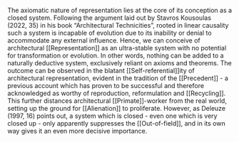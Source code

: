 The axiomatic nature of representation lies at the core of its conception as a closed system. Following the argument laid out by Stavros Kousoulas (2022, 35) in his book “Architectural Technicities”, rooted in linear causality such a system is incapable of evolution due to its inability or denial to accommodate any external influence. Hence, we can conceive of architectural [[Representation]] as an ultra-stable system with no potential for transformation or evolution. In other words, nothing can be added to a naturally deductive system, exclusively reliant on axioms and theorems. The outcome can be observed in the blatant [[Self-referential]]ity of architectural representation, evident in the tradition of the [[Precedent]] - a previous account which has proven to be successful and therefore acknowledged as worthy of reproduction, reformulation and [[Recycling]]. This further distances architectural [[Primate]]-worker from the real world, setting up the ground for [[Alienation]] to proliferate. However, as Deleuze (1997, 16) points out, a system which is closed - even one which is very closed up - only apparently suppresses the [[Out-of-field]], and in its own way gives it an even more decisive importance. 

